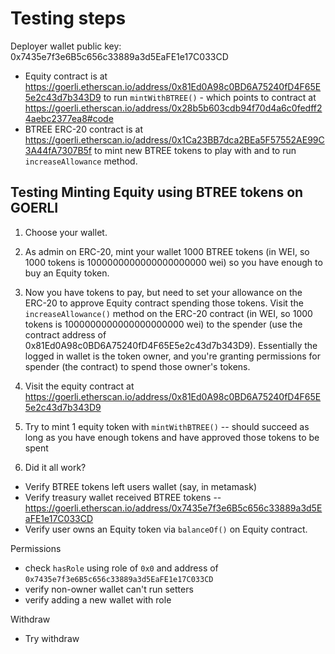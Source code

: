 # Testing steps

Deployer wallet public key: 0x7435e7f3e6B5c656c33889a3d5EaFE1e17C033CD

-   Equity contract is at https://goerli.etherscan.io/address/0x81Ed0A98c0BD6A75240fD4F65E5e2c43d7b343D9 to run `mintWithBTREE()` - which points to contract at https://goerli.etherscan.io/address/0x28b5b603cdb94f70d4a6c0fedff24aebc2377ea8#code
-   BTREE ERC-20 contract is at https://goerli.etherscan.io/address/0x1Ca23BB7dca2BEa5F57552AE99C3A44fA7307B5f to mint new BTREE tokens to play with and to run `increaseAllowance` method.

## Testing Minting Equity using BTREE tokens on GOERLI

1. Choose your wallet.

2. As admin on ERC-20, mint your wallet 1000 BTREE tokens (in WEI, so 1000 tokens is 1000000000000000000000 wei) so you have enough to buy an Equity token.

3. Now you have tokens to pay, but need to set your allowance on the ERC-20 to approve Equity contract spending those tokens. Visit the `increaseAllowance()` method on the ERC-20 contract (in WEI, so 1000 tokens is 1000000000000000000000 wei) to the spender (use the contract address of 0x81Ed0A98c0BD6A75240fD4F65E5e2c43d7b343D9). Essentially the logged in wallet is the token owner, and you're granting permissions for spender (the contract) to spend those owner's tokens.

4. Visit the equity contract at https://goerli.etherscan.io/address/0x81Ed0A98c0BD6A75240fD4F65E5e2c43d7b343D9

5. Try to mint 1 equity token with `mintWithBTREE()` -- should succeed as long as you have enough tokens and have approved those tokens to be spent

6. Did it all work?

-   Verify BTREE tokens left users wallet (say, in metamask)
-   Verify treasury wallet received BTREE tokens -- https://goerli.etherscan.io/address/0x7435e7f3e6B5c656c33889a3d5EaFE1e17C033CD
-   Verify user owns an Equity token via `balanceOf()` on Equity contract.

Permissions

-   check `hasRole` using role of `0x0` and address of `0x7435e7f3e6B5c656c33889a3d5EaFE1e17C033CD`
-   verify non-owner wallet can't run setters
-   verify adding a new wallet with role

Withdraw

-   Try withdraw
